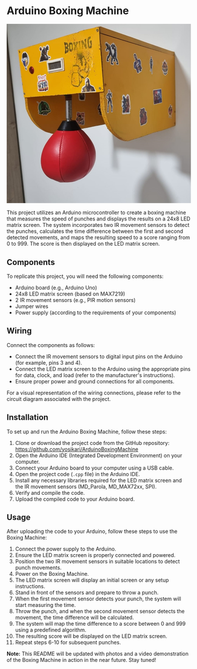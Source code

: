 # Arduino Boxing Machine

<img src="/img.jpeg" />

This project utilizes an Arduino microcontroller to create a boxing machine that measures the speed of punches and displays the results on a 24x8 LED matrix screen. The system incorporates two IR movement sensors to detect the punches, calculates the time difference between the first and second detected movements, and maps the resulting speed to a score ranging from 0 to 999. The score is then displayed on the LED matrix screen.

## Components

To replicate this project, you will need the following components:

- Arduino board (e.g., Arduino Uno)
- 24x8 LED matrix screen (based on MAX7219)
- 2 IR movement sensors (e.g., PIR motion sensors)
- Jumper wires
- Power supply (according to the requirements of your components)

## Wiring

Connect the components as follows:

- Connect the IR movement sensors to digital input pins on the Arduino (for example, pins 3 and 4).
- Connect the LED matrix screen to the Arduino using the appropriate pins for data, clock, and load (refer to the manufacturer's instructions).
- Ensure proper power and ground connections for all components.

For a visual representation of the wiring connections, please refer to the circuit diagram associated with the project.

## Installation

To set up and run the Arduino Boxing Machine, follow these steps:

1. Clone or download the project code from the GitHub repository: https://github.com/yosikari/ArduinoBoxingMachine
2. Open the Arduino IDE (Integrated Development Environment) on your computer.
3. Connect your Arduino board to your computer using a USB cable.
4. Open the project code (`.cpp` file) in the Arduino IDE.
5. Install any necessary libraries required for the LED matrix screen and the IR movement sensors (MD_Parola, MD_MAX72xx, SPI).
6. Verify and compile the code.
7. Upload the compiled code to your Arduino board.

## Usage

After uploading the code to your Arduino, follow these steps to use the Boxing Machine:

1. Connect the power supply to the Arduino.
2. Ensure the LED matrix screen is properly connected and powered.
3. Position the two IR movement sensors in suitable locations to detect punch movements.
4. Power on the Boxing Machine.
5. The LED matrix screen will display an initial screen or any setup instructions.
6. Stand in front of the sensors and prepare to throw a punch.
7. When the first movement sensor detects your punch, the system will start measuring the time.
8. Throw the punch, and when the second movement sensor detects the movement, the time difference will be calculated.
9. The system will map the time difference to a score between 0 and 999 using a predefined algorithm.
10. The resulting score will be displayed on the LED matrix screen.
11. Repeat steps 6-10 for subsequent punches.

**Note:** This README will be updated with photos and a video demonstration of the Boxing Machine in action in the near future. Stay tuned!
